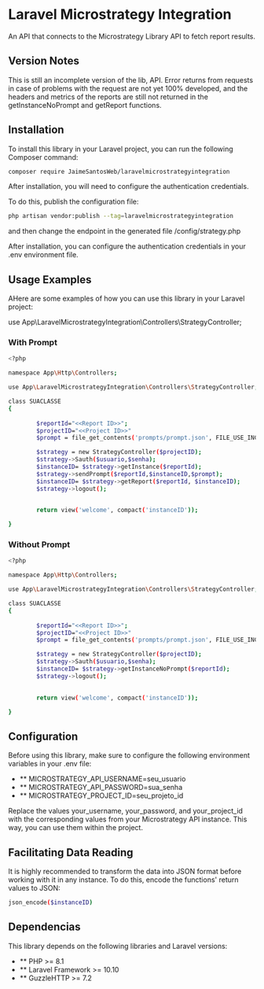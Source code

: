 


# Laravel Microstrategy Integration


An API that connects to the Microstrategy Library API to fetch report results.

## Version Notes
This is still an incomplete version of the lib, API. Error returns from requests in case of problems with the request are not yet 100% developed, and the headers and metrics of the reports are still not returned in the getInstanceNoPrompt and getReport functions.






## Installation

To install this library in your Laravel project, you can run the following Composer command:

```bash
composer require JaimeSantosWeb/laravelmicrostrategyintegration
```

After installation, you will need to configure the authentication credentials.

To do this, publish the configuration file:
```bash
php artisan vendor:publish --tag=laravelmicrostrategyintegration
```

and then change the endpoint in the generated file  /config/strategy.php

After installation, you can configure the authentication credentials in your .env environment file.

## Usage Examples

AHere are some examples of how you can use this library in your Laravel project:

use App\LaravelMicrostrategyIntegration\Controllers\StrategyController;
### With Prompt


```bash
<?php

namespace App\Http\Controllers;

use App\LaravelMicrostrategyIntegration\Controllers\StrategyController;

class SUACLASSE 
{
    
        $reportId="<<Report ID>>";
        $projectID="<<Project ID>>"
        $prompt = file_get_contents('prompts/prompt.json', FILE_USE_INCLUDE_PATH);

        $strategy = new StrategyController($projectID);
        $strategy->Sauth($usuario,$senha);
        $instanceID= $strategy->getInstance($reportId);
        $strategy->sendPrompt($reportId,$instanceID,$prompt);
        $instanceID= $strategy->getReport($reportId, $instanceID);
        $strategy->logout();

       
        return view('welcome', compact('instanceID'));

}
```

### Without Prompt

```bash
<?php

namespace App\Http\Controllers;

use App\LaravelMicrostrategyIntegration\Controllers\StrategyController;

class SUACLASSE 
{
    
        $reportId="<<Report ID>>";
        $projectID="<<Project ID>>"
        $prompt = file_get_contents('prompts/prompt.json', FILE_USE_INCLUDE_PATH);

        $strategy = new StrategyController($projectID);
        $strategy->Sauth($usuario,$senha);
        $instanceID= $strategy->getInstanceNoPrompt($reportId);
        $strategy->logout();

       
        return view('welcome', compact('instanceID'));

}
```

## Configuration
Before using this library, make sure to configure the following environment variables in your .env file:

- ** MICROSTRATEGY_API_USERNAME=seu_usuario
- ** MICROSTRATEGY_API_PASSWORD=sua_senha
- ** MICROSTRATEGY_PROJECT_ID=seu_projeto_id


Replace the values your_username, your_password, and your_project_id with the corresponding values from your Microstrategy API instance. This way, you can use them within the project.

## Facilitating Data Reading
It is highly recommended to transform the data into JSON format before working with it in any instance. To do this, encode the functions' return values to JSON:

```bash
json_encode($instanceID)
```
## Dependencias

This library depends on the following libraries and Laravel versions:

- ** PHP >= 8.1
- ** Laravel Framework >= 10.10
- ** GuzzleHTTP >= 7.2


